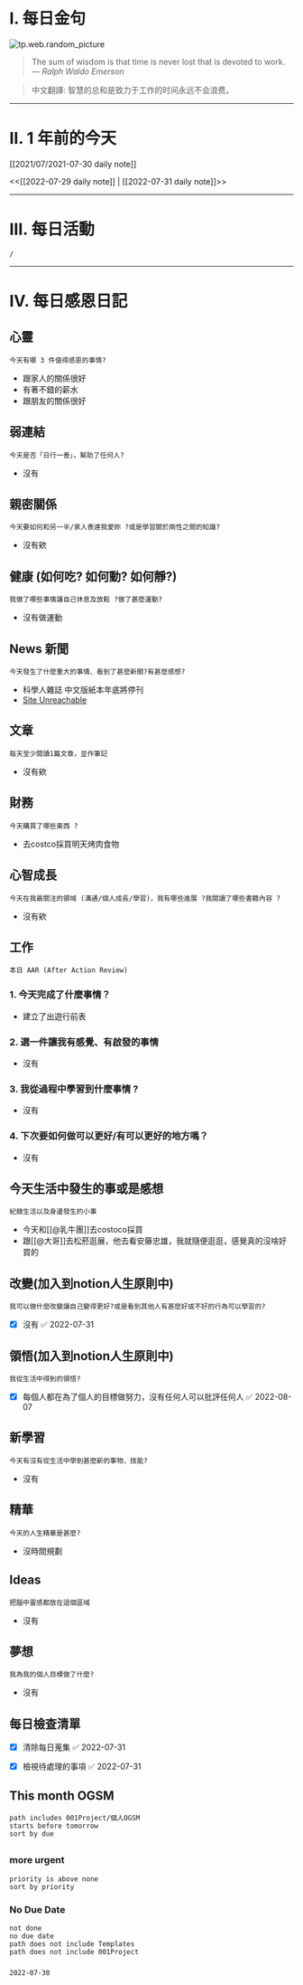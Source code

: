# I. 每日金句
![tp.web.random_picture](https://images.unsplash.com/photo-1657222738849-6b85de98ff4a?crop=entropy&cs=tinysrgb&fit=crop&fm=jpg&h=1080&ixid=MnwxfDB8MXxyYW5kb218MHx8fHx8fHx8MTY1OTEyNjU0Mw&ixlib=rb-1.2.1&q=80&w=1920) <br>
> The sum of wisdom is that time is never lost that is devoted to work.
> — <cite>Ralph Waldo Emerson</cite>

>中文翻譯:
>智慧的总和是致力于工作的时间永远不会浪费。
---

# II. 1 年前的今天
[[2021/07/2021-07-30 daily note]]

<<[[2022-07-29 daily note]] | [[2022-07-31 daily note]]>>

---
# III. 每日活動
```ActivityHistory
/

```

---
# IV. 每日感恩日記
## 心靈
```note-brown
今天有哪 3 件值得感恩的事情?
```
- 跟家人的關係很好
- 有著不錯的薪水
- 跟朋友的關係很好

## 弱連結
```note-brown
今天是否「日行一善」，幫助了任何人?
```
- 沒有

## 親密關係
```note-brown
今天要如何和另一半/家人表達我愛妳 ?或是學習關於兩性之間的知識?
```
- 沒有欸

## 健康 (如何吃? 如何動? 如何靜?)
```note-brown
我做了哪些事情讓自己休息及放鬆 ?做了甚麼運動?
```
- 沒有做運動

## News 新聞
```note-brown
今天發生了什麼重大的事情、看到了甚麼新聞?有甚麼感想?
```
- 科學人雜誌 中文版紙本年底將停刊
- [Site Unreachable](https://news.pts.org.tw/article/592716)

## 文章
```note-brown
每天至少閱讀1篇文章，並作筆記
```
- 沒有欸

## 財務
```note-brown
今天購買了哪些東西 ?
```
- 去costco採買明天烤肉食物

## 心智成長
```note-brown
今天在我最關注的領域 (溝通/個人成長/學習)，我有哪些進展 ?我閱讀了哪些書籍內容 ?
```
- 沒有欸

## 工作
```note-brown
本日 AAR (After Action Review)
```

### 1. 今天完成了什麼事情？ 
- 建立了出遊行前表

### 2. 選一件讓我有感覺、有啟發的事情 
- 沒有

### 3. 我從過程中學習到什麼事情 ? 
- 沒有

### 4. 下次要如何做可以更好/有可以更好的地方嗎？
- 沒有

## 今天生活中發生的事或是感想
```note-brown
紀錄生活以及身邊發生的小事
```
- 今天和[[@乳牛團]]去costoco採買
- 跟[[@大哥]]去松菸逛展，他去看安藤忠雄，我就隨便逛逛，感覺真的沒啥好買的

## 改變(加入到notion人生原則中)
```note-brown
我可以做什麼改變讓自己變得更好?或是看到其他人有甚麼好或不好的行為可以學習的?
```
- [x] 沒有 ✅ 2022-07-31

## 領悟(加入到notion人生原則中)
```note-brown
我從生活中得到的領悟?
```
- [x] 每個人都在為了個人的目標做努力，沒有任何人可以批評任何人 ✅ 2022-08-07

## 新學習
```note-brown
今天有沒有從生活中學到甚麼新的事物、技能?
```
- 沒有


## 精華
```note-brown
今天的人生精華是甚麼?
```
- 沒時間規劃

## Ideas
```note-brown
把腦中靈感都放在這個區域
```
- 沒有

## 夢想
```note-brown
我為我的個人目標做了什麼?
```
- 沒有

## 每日檢查清單
- [x] 清除每日蒐集 ✅ 2022-07-31
- [x] 檢視待處理的事項 ✅ 2022-07-31
 

## This month OGSM 
```
path includes 001Project/個人OGSM
starts before tomorrow
sort by due
```

##  
### more urgent
```
priority is above none
sort by priority
```
### No Due Date
```
not done
no due date
path does not include Templates
path does not include 001Project
```

### 

```
2022-07-30
```

